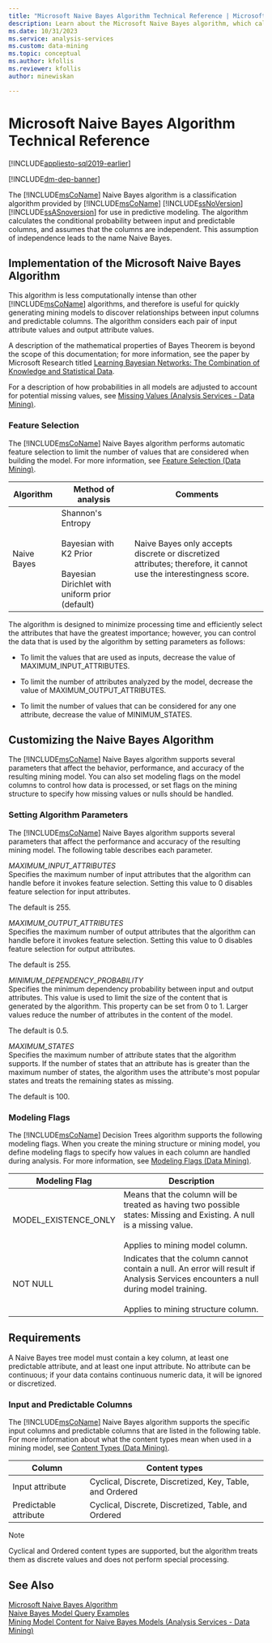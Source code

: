 ```yaml
---
title: "Microsoft Naive Bayes Algorithm Technical Reference | Microsoft Docs"
description: Learn about the Microsoft Naive Bayes algorithm, which calculates conditional probability between input and predictable columns in SQL Server Analysis Services.
ms.date: 10/31/2023
ms.service: analysis-services
ms.custom: data-mining
ms.topic: conceptual
ms.author: kfollis
ms.reviewer: kfollis
author: minewiskan

---
```

# Microsoft Naive Bayes Algorithm Technical Reference
[!INCLUDE[appliesto-sql2019-earlier](../includes/appliesto-sql2019-earlier.md)]

[!INCLUDE[dm-dep-banner](../includes/dm-dep-banner.md)]

  The [!INCLUDE[msCoName](../includes/msconame-md.md)] Naive Bayes algorithm is a classification algorithm provided by [!INCLUDE[msCoName](../includes/msconame-md.md)] [!INCLUDE[ssNoVersion](../includes/ssnoversion-md.md)] [!INCLUDE[ssASnoversion](../includes/ssasnoversion-md.md)] for use in predictive modeling. The algorithm calculates the conditional probability between input and predictable columns, and assumes that the columns are independent. This assumption of independence leads to the name Naive Bayes.  
  
## Implementation of the Microsoft Naive Bayes Algorithm  
 This algorithm is less computationally intense than other [!INCLUDE[msCoName](../includes/msconame-md.md)] algorithms, and therefore is useful for quickly generating mining models to discover relationships between input columns and predictable columns. The algorithm considers each pair of input attribute values and output attribute values.  
  
 A description of the mathematical properties of Bayes Theorem is beyond the scope of this documentation; for more information, see the paper by Microsoft Research titled [Learning Bayesian Networks: The Combination of Knowledge and Statistical Data](https://go.microsoft.com/fwlink/?LinkId=207029).  
  
 For a description of how probabilities in all models are adjusted to account for potential missing values, see [Missing Values &#40;Analysis Services - Data Mining&#41;](../../analysis-services/data-mining/missing-values-analysis-services-data-mining.md).  
  
### Feature Selection  
 The [!INCLUDE[msCoName](../includes/msconame-md.md)] Naive Bayes algorithm performs automatic feature selection to limit the number of values that are considered when building the model. For more information, see [Feature Selection &#40;Data Mining&#41;](../../analysis-services/data-mining/feature-selection-data-mining.md).  
  
|Algorithm|Method of analysis|Comments|  
|---------------|------------------------|--------------|  
|Naive Bayes|Shannon's Entropy<br /><br /> Bayesian with K2 Prior<br /><br /> Bayesian Dirichlet with uniform prior (default)|Naive Bayes only accepts discrete or discretized attributes; therefore, it cannot use the interestingness score.|  
  
 The algorithm is designed to minimize processing time and efficiently select the attributes that have the greatest importance; however, you can control the data that is used by the algorithm by setting parameters as follows:  
  
-   To limit the values that are used as inputs, decrease the value of MAXIMUM_INPUT_ATTRIBUTES.  
  
-   To limit the number of attributes analyzed by the model, decrease the value of MAXIMUM_OUTPUT_ATTRIBUTES.  
  
-   To limit the number of values that can be considered for any one attribute, decrease the value of MINIMUM_STATES.  
  
## Customizing the Naive Bayes Algorithm  
 The [!INCLUDE[msCoName](../includes/msconame-md.md)] Naive Bayes algorithm supports several parameters that affect the behavior, performance, and accuracy of the resulting mining model. You can also set modeling flags on the model columns to control how data is processed, or set flags on the mining structure to specify how missing values or nulls should be handled.  
  
### Setting Algorithm Parameters  
 The [!INCLUDE[msCoName](../includes/msconame-md.md)] Naive Bayes algorithm supports several parameters that affect the performance and accuracy of the resulting mining model. The following table describes each parameter.  
  
 *MAXIMUM_INPUT_ATTRIBUTES*  
 Specifies the maximum number of input attributes that the algorithm can handle before it invokes feature selection. Setting this value to 0 disables feature selection for input attributes.  
  
 The default is 255.  
  
 *MAXIMUM_OUTPUT_ATTRIBUTES*  
 Specifies the maximum number of output attributes that the algorithm can handle before it invokes feature selection. Setting this value to 0 disables feature selection for output attributes.  
  
 The default is 255.  
  
 *MINIMUM_DEPENDENCY_PROBABILITY*  
 Specifies the minimum dependency probability between input and output attributes. This value is used to limit the size of the content that is generated by the algorithm. This property can be set from 0 to 1. Larger values reduce the number of attributes in the content of the model.  
  
 The default is 0.5.  
  
 *MAXIMUM_STATES*  
 Specifies the maximum number of attribute states that the algorithm supports. If the number of states that an attribute has is greater than the maximum number of states, the algorithm uses the attribute's most popular states and treats the remaining states as missing.  
  
 The default is 100.  
  
### Modeling Flags  
 The [!INCLUDE[msCoName](../includes/msconame-md.md)] Decision Trees algorithm supports the following modeling flags. When you create the mining structure or mining model, you define modeling flags to specify how values in each column are handled during analysis. For more information, see [Modeling Flags &#40;Data Mining&#41;](../../analysis-services/data-mining/modeling-flags-data-mining.md).  
  
|Modeling Flag|Description|  
|-------------------|-----------------|  
|MODEL_EXISTENCE_ONLY|Means that the column will be treated as having two possible states: Missing and Existing. A null is a missing value.<br /><br /> Applies to mining model column.|  
|NOT NULL|Indicates that the column cannot contain a null. An error will result if Analysis Services encounters a null during model training.<br /><br /> Applies to mining structure column.|  
  
## Requirements  
 A Naive Bayes tree model must contain a key column, at least one predictable attribute, and at least one input attribute. No attribute can be continuous; if your data contains continuous numeric data, it will be ignored or discretized.  
  
### Input and Predictable Columns  
 The [!INCLUDE[msCoName](../includes/msconame-md.md)] Naive Bayes algorithm supports the specific input columns and predictable columns that are listed in the following table. For more information about what the content types mean when used in a mining model, see [Content Types &#40;Data Mining&#41;](../../analysis-services/data-mining/content-types-data-mining.md).  
  
|Column|Content types|  
|------------|-------------------|  
|Input attribute|Cyclical, Discrete, Discretized, Key, Table, and Ordered|  
|Predictable attribute|Cyclical, Discrete, Discretized, Table, and Ordered|  
  
> [!NOTE]  
>  Cyclical and Ordered content types are supported, but the algorithm treats them as discrete values and does not perform special processing.  
  
## See Also  
 [Microsoft Naive Bayes Algorithm](../../analysis-services/data-mining/microsoft-naive-bayes-algorithm.md)   
 [Naive Bayes Model Query Examples](../../analysis-services/data-mining/naive-bayes-model-query-examples.md)   
 [Mining Model Content for Naive Bayes Models &#40;Analysis Services - Data Mining&#41;](../../analysis-services/data-mining/mining-model-content-for-naive-bayes-models-analysis-services-data-mining.md)  
  
  
